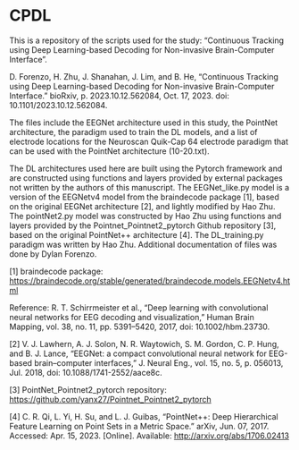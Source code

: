 # CPDL
This is a repository of the scripts used for the study: “Continuous Tracking using Deep Learning-based Decoding for Non-invasive Brain-Computer Interface”. 

D. Forenzo, H. Zhu, J. Shanahan, J. Lim, and B. He, “Continuous Tracking using Deep Learning-based Decoding for Non-invasive Brain-Computer Interface.” bioRxiv, p. 2023.10.12.562084, Oct. 17, 2023. doi: 10.1101/2023.10.12.562084.

The files include the EEGNet architecture used in this study, the PointNet architecture, the paradigm used to train the DL models, and a list of electrode locations for the Neuroscan Quik-Cap 64 electrode paradigm that can be used with the PointNet architecture (10-20.txt).

The DL architectures used here are built using the Pytorch framework and are constructed using functions and layers provided by external packages not written by the authors of this manuscript. The EEGNet_like.py model is a version of the EEGNetv4 model from the braindecode package [1], based on the original EEGNet architecture [2], and lightly modified by Hao Zhu. The pointNet2.py model was constructed by Hao Zhu using functions and layers provided by the Pointnet_Pointnet2_pytorch Github repository [3], based on the original PointNet++ architecture [4]. The DL_training.py paradigm was written by Hao Zhu. Additional documentation of files was done by Dylan Forenzo.

[1] braindecode package: 
https://braindecode.org/stable/generated/braindecode.models.EEGNetv4.html 

Reference: R. T. Schirrmeister et al., “Deep learning with convolutional neural networks for EEG decoding and visualization,” Human Brain Mapping, vol. 38, no. 11, pp. 5391–5420, 2017, doi: 10.1002/hbm.23730.

[2] V. J. Lawhern, A. J. Solon, N. R. Waytowich, S. M. Gordon, C. P. Hung, and B. J. Lance, “EEGNet: a compact convolutional neural network for EEG-based brain–computer interfaces,” J. Neural Eng., vol. 15, no. 5, p. 056013, Jul. 2018, doi: 10.1088/1741-2552/aace8c.

[3] PointNet_Pointnet2_pytorch repository: https://github.com/yanx27/Pointnet_Pointnet2_pytorch

[4] C. R. Qi, L. Yi, H. Su, and L. J. Guibas, “PointNet++: Deep Hierarchical Feature Learning on Point Sets in a Metric Space.” arXiv, Jun. 07, 2017. Accessed: Apr. 15, 2023. [Online]. Available: http://arxiv.org/abs/1706.02413


